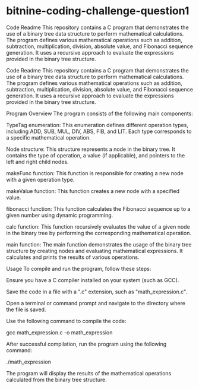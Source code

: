 # bitnine-coding-challenge-question1


Code Readme
This repository contains a C program that demonstrates the use of a binary tree data structure to perform mathematical calculations. The program defines various mathematical operations such as addition, subtraction, multiplication, division, absolute value, and Fibonacci sequence generation. It uses a recursive approach to evaluate the expressions provided in the binary tree structure.


Code Readme
This repository contains a C program that demonstrates the use of a binary tree data structure to perform mathematical calculations. The program defines various mathematical operations such as addition, subtraction, multiplication, division, absolute value, and Fibonacci sequence generation. It uses a recursive approach to evaluate the expressions provided in the binary tree structure.

Program Overview
The program consists of the following main components:

TypeTag enumeration: This enumeration defines different operation types, including ADD, SUB, MUL, DIV, ABS, FIB, and LIT. Each type corresponds to a specific mathematical operation.

Node structure: This structure represents a node in the binary tree. It contains the type of operation, a value (if applicable), and pointers to the left and right child nodes.

makeFunc function: This function is responsible for creating a new node with a given operation type.

makeValue function: This function creates a new node with a specified value.

fibonacci function: This function calculates the Fibonacci sequence up to a given number using dynamic programming.

calc function: This function recursively evaluates the value of a given node in the binary tree by performing the corresponding mathematical operation.

main function: The main function demonstrates the usage of the binary tree structure by creating nodes and evaluating mathematical expressions. It calculates and prints the results of various operations.



Usage
To compile and run the program, follow these steps:

Ensure you have a C compiler installed on your system (such as GCC).

Save the code in a file with a ".c" extension, such as "math_expression.c".

Open a terminal or command prompt and navigate to the directory where the file is saved.

Use the following command to compile the code:

gcc math_expression.c -o math_expression

After successful compilation, run the program using the following command:

./math_expression


The program will display the results of the mathematical operations calculated from the binary tree structure.
